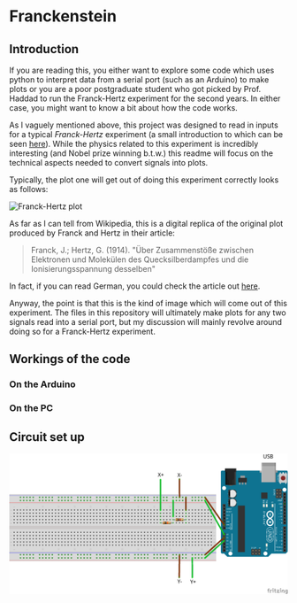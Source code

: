 # Franckenstein

## Introduction
If you are reading this, you either want to explore some code which uses python to interpret data from a serial port (such as an Arduino) to make plots or you are a poor postgraduate student who got picked by Prof. Haddad to run the Franck-Hertz experiment for the second years. In either case, you might want to know a bit about how the code works.

As I vaguely mentioned above, this project was designed to read in inputs for a typical *Franck-Hertz* experiment (a small introduction to which can be seen [here](https://en.wikipedia.org/wiki/Franck–Hertz_experiment)). While the physics related to this experiment is incredibly interesting (and Nobel prize winning b.t.w.) this readme will focus on the technical aspects needed to convert signals into plots.

Typically, the plot one will get out of doing this experiment correctly looks as follows:

![Franck-Hertz plot](https://upload.wikimedia.org/wikipedia/commons/thumb/f/f1/Franck-Hertz_en.svg/521px-Franck-Hertz_en.svg.png)

As far as I can tell from Wikipedia, this is a digital replica of the original plot produced by Franck and Hertz in their article: 
> Franck, J.; Hertz, G. (1914). "Über Zusammenstöße zwischen Elektronen und Molekülen des Quecksilberdampfes und die Ionisierungsspannung desselben"

In fact, if you can read German, you could check the article out [here](http://onlinelibrary.wiley.com/store/10.1002/phbl.19670230702/asset/19670230702_ftp.pdf;jsessionid=8830717D3F00675F3C07D987765D946D.f04t01?v=1&t=ikzwaqzj&s=803a62307652843302b93d4afba9e5424e874482&systemMessage=Wiley+Online+Library+will+be+unavailable+on+Saturday+27th+February+from+09%3A00-14%3A00+GMT+%2F+04%3A00-09%3A00+EST+%2F+17%3A00-22%3A00+SGT+for+essential+maintenance.++Apologies+for+the+inconvenience.).

Anyway, the point is that this is the kind of image which will come out of this experiment. The files in this repository will ultimately make plots for any two signals read into a serial port, but my discussion will mainly revolve around doing so for a Franck-Hertz experiment.

## Workings of the code
### On the Arduino

### On the PC

## Circuit set up

![Arduino picture](arduino_sketch_bb.png)
